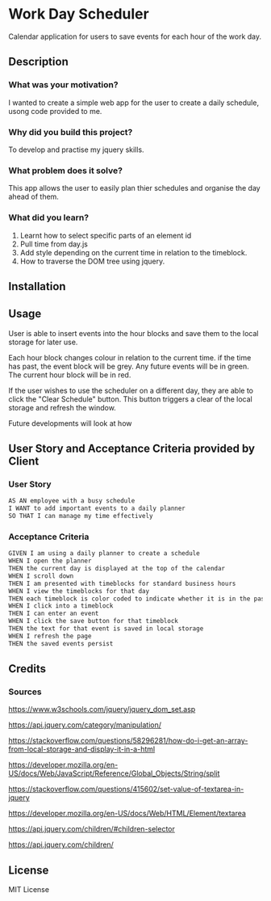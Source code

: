 # Work Day Scheduler
Calendar application for users to save events for each hour of the work day.

## Description
### What was your motivation?
I wanted to create a simple web app for the user to create a daily schedule, usong code provided to me.

### Why did you build this project?
To develop and practise my jquery skills.

### What problem does it solve?
This app allows the user to easily plan thier schedules and organise the day ahead of them.

### What did you learn?
1. Learnt how to select specific parts of an element id
2. Pull time from day.js
3. Add style depending on the current time in relation to the timeblock.
4. How to traverse the DOM tree using jquery.


## Installation


## Usage
User is able to insert events into the hour blocks and save them to the local storage for later use.

Each hour block changes colour in relation to the current time. if the time has past, the event block will be grey. Any future events will be in green. The current hour block will be in red. 

If the user wishes to use the scheduler on a different day, they are able to click the "Clear Schedule" button. This button triggers a clear of the local storage and refresh the window. 

Future developments will look at how 

## User Story and Acceptance Criteria provided by Client

### User Story

```md
AS AN employee with a busy schedule
I WANT to add important events to a daily planner
SO THAT I can manage my time effectively
```

### Acceptance Criteria

```md
GIVEN I am using a daily planner to create a schedule
WHEN I open the planner
THEN the current day is displayed at the top of the calendar
WHEN I scroll down
THEN I am presented with timeblocks for standard business hours
WHEN I view the timeblocks for that day
THEN each timeblock is color coded to indicate whether it is in the past, present, or future
WHEN I click into a timeblock
THEN I can enter an event
WHEN I click the save button for that timeblock
THEN the text for that event is saved in local storage
WHEN I refresh the page
THEN the saved events persist
```

## Credits
### Sources
https://www.w3schools.com/jquery/jquery_dom_set.asp

https://api.jquery.com/category/manipulation/

https://stackoverflow.com/questions/58296281/how-do-i-get-an-array-from-local-storage-and-display-it-in-a-html

https://developer.mozilla.org/en-US/docs/Web/JavaScript/Reference/Global_Objects/String/split

https://stackoverflow.com/questions/415602/set-value-of-textarea-in-jquery

https://developer.mozilla.org/en-US/docs/Web/HTML/Element/textarea

https://api.jquery.com/children/#children-selector

https://api.jquery.com/children/


## License
MIT License